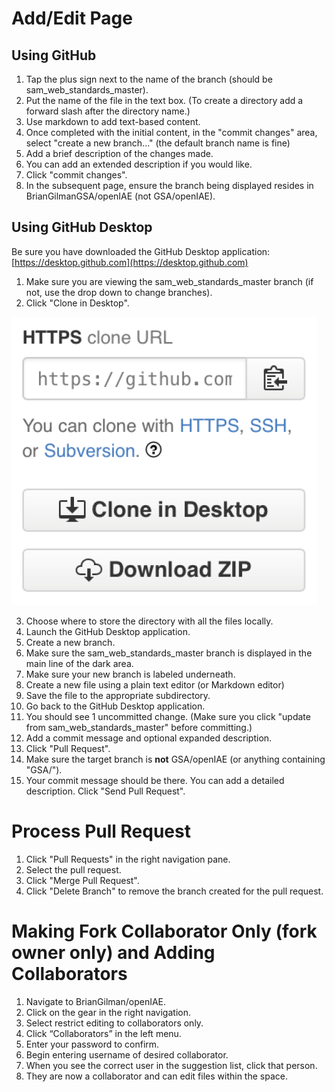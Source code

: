 # Add/Edit Page

## Using GitHub
1. Tap the plus sign next to the name of the branch (should be sam_web_standards_master).
2. Put the name of the file in the text box. (To create a directory add a forward slash after the directory name.)
3. Use markdown to add text-based content.
4. Once completed with the initial content, in the "commit changes" area, select "create a new branch..." (the default branch name is fine)
5. Add a brief description of the changes made.
6. You can add an extended description if you would like.
7. Click "commit changes".
8. In the subsequent page, ensure the branch being displayed resides in BrianGilmanGSA/openIAE (not GSA/openIAE).

## Using GitHub Desktop
Be sure you have downloaded the GitHub Desktop application: [https://desktop.github.com](https://desktop.github.com)

1. Make sure you are viewing the sam_web_standards_master branch (if not, use the drop down to change branches).
2. Click "Clone in Desktop".

![Screenshot of Clone to Desktop button](./images/cloneindesktop.png)

3. Choose where to store the directory with all the files locally.
4. Launch the GitHub Desktop application.
5. Create a new branch.
6. Make sure the sam_web_standards_master branch is displayed in the main line of the dark area.
7. Make sure your new branch is labeled underneath.
8. Create a new file using a plain text editor (or Markdown editor)
9. Save the file to the appropriate subdirectory.
10. Go back to the GitHub Desktop application.
11. You should see 1 uncommitted change. (Make sure you click "update from sam_web_standards_master" before committing.)
12. Add a commit message and optional expanded description.
13. Click "Pull Request".
14. Make sure the target branch is **not** GSA/openIAE (or anything containing "GSA/").
15. Your commit message should be there. You can add a detailed description. Click "Send Pull Request".


# Process Pull Request
1. Click "Pull Requests" in the right navigation pane.
2. Select the pull request.
3. Click "Merge Pull Request".
4. Click "Delete Branch" to remove the branch created for the pull request.

# Making Fork Collaborator Only (fork owner only) and Adding Collaborators
1. Navigate to BrianGilman/openIAE.
2. Click on the gear in the right navigation.
3. Select restrict editing to collaborators only.
4. Click “Collaborators” in the left menu.
5. Enter your password to confirm.
6. Begin entering username of desired collaborator.
7. When you see the correct user in the suggestion list, click that person.
8. They are now a collaborator and can edit files within the space.